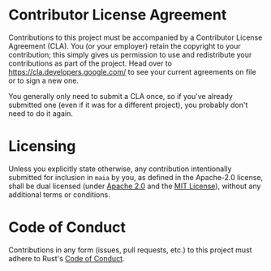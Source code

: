 # Contributor License Agreement

Contributions to this project must be accompanied by a Contributor License Agreement (CLA). You (or your employer) retain the copyright to your contribution; this simply gives us permission to use and redistribute your contributions as part of the project. Head over to <https://cla.developers.google.com/> to see your current agreements on file or to sign a new one.

You generally only need to submit a CLA once, so if you've already submitted one (even if it was for a different project), you probably don't need to do it again.

# Licensing

Unless you explicitly state otherwise, any contribution intentionally submitted for inclusion in `maia` by you, as defined in the Apache-2.0 license, shall be dual licensed (under [Apache 2.0](https://github.com/danielkeller/maia/blob/main/LICENSE-APACHE) and the [MIT License](https://github.com/danielkeller/maia/blob/main/LICENSE-MIT)), without any additional terms or conditions.

# Code of Conduct

Contributions in any form (issues, pull requests, etc.) to this project must adhere to Rust's [Code of Conduct].

[Code of Conduct]: https://www.rust-lang.org/policies/code-of-conduct
